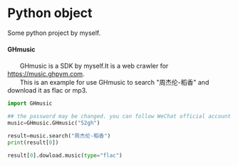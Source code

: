 # Python object  
Some python project by myself.  
#### GHmusic  
　　GHmusic is a SDK by myself.It is a web crawler for https://music.ghpym.com.  
　　This is an example for use GHmusic to search "周杰伦-稻香" and download it as flac or mp3.  
```python
import GHmusic

## the password may be changed. you can follow WeChat official account and reply "音乐密码" to get the latest password.
music=GHmusic.GHmusic("52gh")

result=music.search("周杰伦-稻香")
print(result[0])

result[0].dowload.music(type="flac")
```
